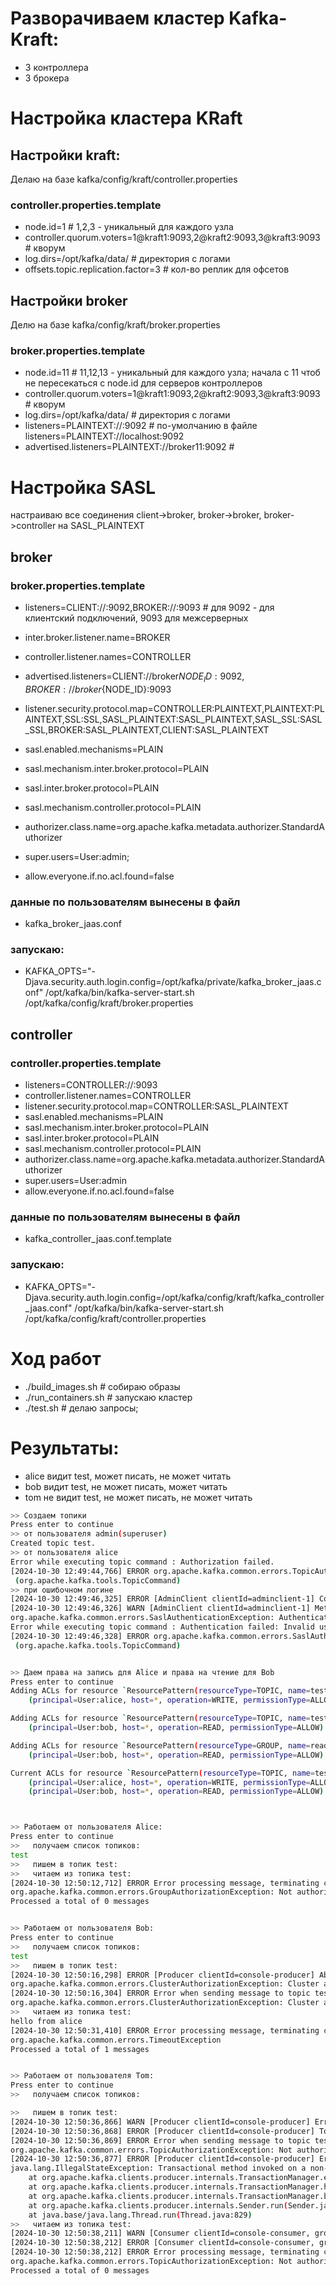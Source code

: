 # Разворачиваем кластер Kafka-Kraft:
- 3 контроллера
- 3 брокера


# Настройка кластера KRaft
## Настройки kraft:

Делаю на базе kafka/config/kraft/controller.properties

### controller.properties.template
* node.id=1                                                                # 1,2,3 - уникальный для каждого узла
* controller.quorum.voters=1@kraft1:9093,2@kraft2:9093,3@kraft3:9093       # кворум
* log.dirs=/opt/kafka/data/                                                # директория с логами
* offsets.topic.replication.factor=3                                       # кол-во реплик для офсетов

## Настройки broker

Делю на базе kafka/config/kraft/broker.properties

### broker.properties.template
* node.id=11                                                               # 11,12,13 - уникальный для каждого узла; начала с 11 чтоб не пересекаться с node.id для серверов контроллеров
* controller.quorum.voters=1@kraft1:9093,2@kraft2:9093,3@kraft3:9093       # кворум
* log.dirs=/opt/kafka/data/                                                # директория с логами
* listeners=PLAINTEXT://:9092                                              # по-умолчанию в файле listeners=PLAINTEXT://localhost:9092
* advertised.listeners=PLAINTEXT://broker11:9092                           #


# Настройка SASL
настраиваю все соединения client->broker, broker->broker, broker->controller на SASL_PLAINTEXT


## broker
### broker.properties.template

* listeners=CLIENT://:9092,BROKER://:9093                                  # для 9092 - для клиентский подключений, 9093 для межсерверных
* inter.broker.listener.name=BROKER
* controller.listener.names=CONTROLLER
* advertised.listeners=CLIENT://broker${NODE_ID}:9092,BROKER://broker${NODE_ID}:9093
* listener.security.protocol.map=CONTROLLER:PLAINTEXT,PLAINTEXT:PLAINTEXT,SSL:SSL,SASL_PLAINTEXT:SASL_PLAINTEXT,SASL_SSL:SASL_SSL,BROKER:SASL_PLAINTEXT,CLIENT:SASL_PLAINTEXT
* sasl.enabled.mechanisms=PLAIN
* sasl.mechanism.inter.broker.protocol=PLAIN
* sasl.inter.broker.protocol=PLAIN
* sasl.mechanism.controller.protocol=PLAIN

* authorizer.class.name=org.apache.kafka.metadata.authorizer.StandardAuthorizer
* super.users=User:admin;
* allow.everyone.if.no.acl.found=false

### данные по пользователям вынесены в файл
* kafka_broker_jaas.conf

### запускаю:
* KAFKA_OPTS="-Djava.security.auth.login.config=/opt/kafka/private/kafka_broker_jaas.conf" /opt/kafka/bin/kafka-server-start.sh /opt/kafka/config/kraft/broker.properties


## controller
### controller.properties.template
* listeners=CONTROLLER://:9093
* controller.listener.names=CONTROLLER
* listener.security.protocol.map=CONTROLLER:SASL_PLAINTEXT
* sasl.enabled.mechanisms=PLAIN
* sasl.mechanism.inter.broker.protocol=PLAIN
* sasl.inter.broker.protocol=PLAIN
* sasl.mechanism.controller.protocol=PLAIN
* authorizer.class.name=org.apache.kafka.metadata.authorizer.StandardAuthorizer
* super.users=User:admin
* allow.everyone.if.no.acl.found=false

### данные по пользователям вынесены в файл
* kafka_controller_jaas.conf.template

### запускаю:
* KAFKA_OPTS="-Djava.security.auth.login.config=/opt/kafka/config/kraft/kafka_controller_jaas.conf" /opt/kafka/bin/kafka-server-start.sh /opt/kafka/config/kraft/controller.properties


# Ход работ
- ./build_images.sh       # собираю образы
- ./run_containers.sh     # запускаю кластер
- ./test.sh               # делаю запросы; 


# Результаты:
* alice видит test, может писать, не может читать
* bob видит test, не может писать, может читать
* tom не видит test, не может писать, не может читать

```bash
>> Создаем топики
Press enter to continue
>> от пользователя admin(superuser)
Created topic test.
>> от пользователя alice
Error while executing topic command : Authorization failed.
[2024-10-30 12:49:44,766] ERROR org.apache.kafka.common.errors.TopicAuthorizationException: Authorization failed.
 (org.apache.kafka.tools.TopicCommand)
>> при ошибочном логине
[2024-10-30 12:49:46,325] ERROR [AdminClient clientId=adminclient-1] Connection to node -1 (broker13/172.24.0.6:9092) failed authentication due to: Authentication failed: Invalid username or password (org.apache.kafka.clients.NetworkClient)
[2024-10-30 12:49:46,326] WARN [AdminClient clientId=adminclient-1] Metadata update failed due to authentication error (org.apache.kafka.clients.admin.internals.AdminMetadataManager)
org.apache.kafka.common.errors.SaslAuthenticationException: Authentication failed: Invalid username or password
Error while executing topic command : Authentication failed: Invalid username or password
[2024-10-30 12:49:46,328] ERROR org.apache.kafka.common.errors.SaslAuthenticationException: Authentication failed: Invalid username or password
 (org.apache.kafka.tools.TopicCommand)


>> Даем права на запись для Alice и права на чтение для Bob
Press enter to continue
Adding ACLs for resource `ResourcePattern(resourceType=TOPIC, name=test, patternType=LITERAL)`: 
 	(principal=User:alice, host=*, operation=WRITE, permissionType=ALLOW) 

Adding ACLs for resource `ResourcePattern(resourceType=TOPIC, name=test, patternType=LITERAL)`: 
 	(principal=User:bob, host=*, operation=READ, permissionType=ALLOW) 

Adding ACLs for resource `ResourcePattern(resourceType=GROUP, name=readers, patternType=LITERAL)`: 
 	(principal=User:bob, host=*, operation=READ, permissionType=ALLOW) 

Current ACLs for resource `ResourcePattern(resourceType=TOPIC, name=test, patternType=LITERAL)`: 
 	(principal=User:alice, host=*, operation=WRITE, permissionType=ALLOW)
	(principal=User:bob, host=*, operation=READ, permissionType=ALLOW) 



>> Работаем от пользователя Alice:
Press enter to continue
>>   получаем список топиков:
test
>>   пишем в топик test: 
>>   читаем из топика test:
[2024-10-30 12:50:12,712] ERROR Error processing message, terminating consumer process:  (org.apache.kafka.tools.consumer.ConsoleConsumer)
org.apache.kafka.common.errors.GroupAuthorizationException: Not authorized to access group: readers
Processed a total of 0 messages


>> Работаем от пользователя Bob:
Press enter to continue
>>   получаем список топиков:
test
>>   пишем в топик test: 
[2024-10-30 12:50:16,298] ERROR [Producer clientId=console-producer] Aborting producer batches due to fatal error (org.apache.kafka.clients.producer.internals.Sender)
org.apache.kafka.common.errors.ClusterAuthorizationException: Cluster authorization failed.
[2024-10-30 12:50:16,304] ERROR Error when sending message to topic test with key: null, value: 14 bytes with error: (org.apache.kafka.clients.producer.internals.ErrorLoggingCallback)
org.apache.kafka.common.errors.ClusterAuthorizationException: Cluster authorization failed.
>>   читаем из топика test:
hello from alice
[2024-10-30 12:50:31,410] ERROR Error processing message, terminating consumer process:  (org.apache.kafka.tools.consumer.ConsoleConsumer)
org.apache.kafka.common.errors.TimeoutException
Processed a total of 1 messages


>> Работаем от пользователя Tom:
Press enter to continue
>>   получаем список топиков:

>>   пишем в топик test: 
[2024-10-30 12:50:36,866] WARN [Producer clientId=console-producer] Error while fetching metadata with correlation id 1 : {test=TOPIC_AUTHORIZATION_FAILED} (org.apache.kafka.clients.NetworkClient)
[2024-10-30 12:50:36,868] ERROR [Producer clientId=console-producer] Topic authorization failed for topics [test] (org.apache.kafka.clients.Metadata)
[2024-10-30 12:50:36,869] ERROR Error when sending message to topic test with key: null, value: 14 bytes with error: (org.apache.kafka.clients.producer.internals.ErrorLoggingCallback)
org.apache.kafka.common.errors.TopicAuthorizationException: Not authorized to access topics: [test]
[2024-10-30 12:50:36,877] ERROR [Producer clientId=console-producer] Error in kafka producer I/O thread while aborting transaction when during closing:  (org.apache.kafka.clients.producer.internals.Sender)
java.lang.IllegalStateException: Transactional method invoked on a non-transactional producer.
	at org.apache.kafka.clients.producer.internals.TransactionManager.ensureTransactional(TransactionManager.java:1019)
	at org.apache.kafka.clients.producer.internals.TransactionManager.handleCachedTransactionRequestResult(TransactionManager.java:1131)
	at org.apache.kafka.clients.producer.internals.TransactionManager.beginAbort(TransactionManager.java:323)
	at org.apache.kafka.clients.producer.internals.Sender.run(Sender.java:276)
	at java.base/java.lang.Thread.run(Thread.java:829)
>>   читаем из топика test:
[2024-10-30 12:50:38,211] WARN [Consumer clientId=console-consumer, groupId=readers] Error while fetching metadata with correlation id 2 : {test=TOPIC_AUTHORIZATION_FAILED} (org.apache.kafka.clients.NetworkClient)
[2024-10-30 12:50:38,212] ERROR [Consumer clientId=console-consumer, groupId=readers] Topic authorization failed for topics [test] (org.apache.kafka.clients.Metadata)
[2024-10-30 12:50:38,212] ERROR Error processing message, terminating consumer process:  (org.apache.kafka.tools.consumer.ConsoleConsumer)
org.apache.kafka.common.errors.TopicAuthorizationException: Not authorized to access topics: [test]
Processed a total of 0 messages
```


